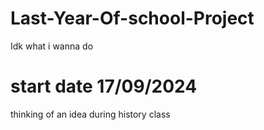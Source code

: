 # Last-Year-Of-school-Project

Idk what i wanna do

# start date 17/09/2024
thinking of an idea during history class
